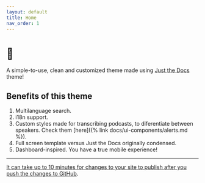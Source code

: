 ```yaml
---
layout: default
title: Home
nav_order: 1
---
```


# 👋

A simple-to-use, clean and customized theme made using [Just the Docs](https://just-the-docs.github.io/just-the-docs/) theme!

## Benefits of this theme

1. Multilanguage search.
2. i18n support.
3. Custom styles made for transcribing podcasts, to diferentiate between speakers. Check them [here]({% link docs/ui-components/alerts.md %}).
4. Full screen template versus Just the Docs originally condensed.
5. Dashboard-inspired. You have a true mobile experience!

---

[It can take up to 10 minutes for changes to your site to publish after you push the changes to GitHub](https://docs.github.com/en/pages/setting-up-a-github-pages-site-with-jekyll/creating-a-github-pages-site-with-jekyll#creating-your-site).
